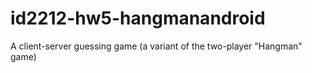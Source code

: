 # id2212-hw5-hangmanandroid
A client-server guessing game (a variant of the two-player "Hangman" game)
